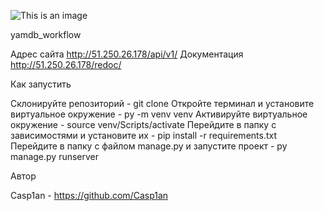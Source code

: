 ![This is an image](https://github.com/Casp1an/yamdb_final/actions/workflows/yamdb_workflow.yml/badge.svg)

yamdb_workflow

Адрес сайта http://51.250.26.178/api/v1/
Документация http://51.250.26.178/redoc/

Как запустить

Склонируйте репозиторий - git clone
Откройте терминал и установите виртуальное окружение - py -m venv venv
Активируйте виртуальное окружение - source venv/Scripts/activate
Перейдите в папку с зависимостями и установите их - pip install -r requirements.txt
Перейдите в папку с файлом manage.py и запустите проект - py manage.py runserver

Автор

Casp1an - https://github.com/Casp1an
